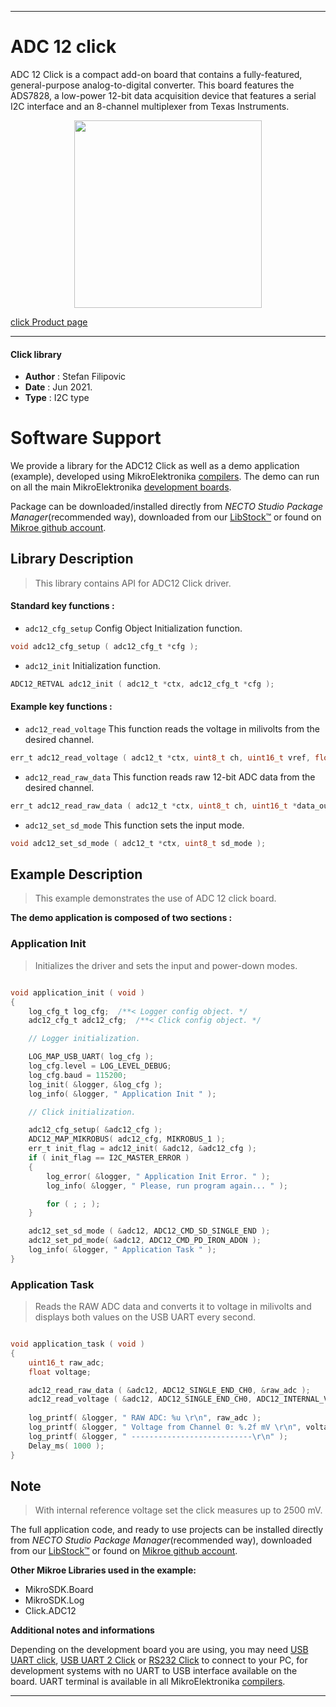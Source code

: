 
---
# ADC 12 click

ADC 12 Click is a compact add-on board that contains a fully-featured, general-purpose analog-to-digital converter. This board features the ADS7828, a low-power 12-bit data acquisition device that features a serial I2C interface and an 8-channel multiplexer from Texas Instruments.

<p align="center">
  <img src="https://download.mikroe.com/images/click_for_ide/adc12_click.png" height=300px>
</p>

[click Product page](https://www.mikroe.com/adc-12-click)

---


#### Click library

- **Author**        : Stefan Filipovic
- **Date**          : Jun 2021.
- **Type**          : I2C type


# Software Support

We provide a library for the ADC12 Click
as well as a demo application (example), developed using MikroElektronika
[compilers](https://www.mikroe.com/necto-studio).
The demo can run on all the main MikroElektronika [development boards](https://www.mikroe.com/development-boards).

Package can be downloaded/installed directly from *NECTO Studio Package Manager*(recommended way), downloaded from our [LibStock&trade;](https://libstock.mikroe.com) or found on [Mikroe github account](https://github.com/MikroElektronika/mikrosdk_click_v2/tree/master/clicks).

## Library Description

> This library contains API for ADC12 Click driver.

#### Standard key functions :

- `adc12_cfg_setup` Config Object Initialization function.
```c
void adc12_cfg_setup ( adc12_cfg_t *cfg );
```

- `adc12_init` Initialization function.
```c
ADC12_RETVAL adc12_init ( adc12_t *ctx, adc12_cfg_t *cfg );
```

#### Example key functions :

- `adc12_read_voltage` This function reads the voltage in milivolts from the desired channel.
```c
err_t adc12_read_voltage ( adc12_t *ctx, uint8_t ch, uint16_t vref, float *data_out );
```

- `adc12_read_raw_data` This function reads raw 12-bit ADC data from the desired channel. 
```c
err_t adc12_read_raw_data ( adc12_t *ctx, uint8_t ch, uint16_t *data_out );
```

- `adc12_set_sd_mode` This function sets the input mode.
```c
void adc12_set_sd_mode ( adc12_t *ctx, uint8_t sd_mode );
```

## Example Description

> This example demonstrates the use of ADC 12 click board.

**The demo application is composed of two sections :**

### Application Init

> Initializes the driver and sets the input and power-down modes.

```c

void application_init ( void )
{
    log_cfg_t log_cfg;  /**< Logger config object. */
    adc12_cfg_t adc12_cfg;  /**< Click config object. */

    // Logger initialization.

    LOG_MAP_USB_UART( log_cfg );
    log_cfg.level = LOG_LEVEL_DEBUG;
    log_cfg.baud = 115200;
    log_init( &logger, &log_cfg );
    log_info( &logger, " Application Init " );

    // Click initialization.

    adc12_cfg_setup( &adc12_cfg );
    ADC12_MAP_MIKROBUS( adc12_cfg, MIKROBUS_1 );
    err_t init_flag = adc12_init( &adc12, &adc12_cfg );
    if ( init_flag == I2C_MASTER_ERROR ) 
    {
        log_error( &logger, " Application Init Error. " );
        log_info( &logger, " Please, run program again... " );

        for ( ; ; );
    }

    adc12_set_sd_mode ( &adc12, ADC12_CMD_SD_SINGLE_END );
    adc12_set_pd_mode( &adc12, ADC12_CMD_PD_IRON_ADON );
    log_info( &logger, " Application Task " );
}

```

### Application Task

> Reads the RAW ADC data and converts it to voltage in milivolts and displays
> both values on the USB UART every second.

```c

void application_task ( void )
{
    uint16_t raw_adc;
    float voltage;

    adc12_read_raw_data ( &adc12, ADC12_SINGLE_END_CH0, &raw_adc );
    adc12_read_voltage ( &adc12, ADC12_SINGLE_END_CH0, ADC12_INTERNAL_VREF, &voltage );
    
    log_printf( &logger, " RAW ADC: %u \r\n", raw_adc );
    log_printf( &logger, " Voltage from Channel 0: %.2f mV \r\n", voltage );
    log_printf( &logger, " ---------------------------\r\n" );
    Delay_ms( 1000 );
}

```

## Note

> With internal reference voltage set the click measures up to 2500 mV.

The full application code, and ready to use projects can be installed directly from *NECTO Studio Package Manager*(recommended way), downloaded from our [LibStock&trade;](https://libstock.mikroe.com) or found on [Mikroe github account](https://github.com/MikroElektronika/mikrosdk_click_v2/tree/master/clicks).

**Other Mikroe Libraries used in the example:**

- MikroSDK.Board
- MikroSDK.Log
- Click.ADC12

**Additional notes and informations**

Depending on the development board you are using, you may need
[USB UART click](https://www.mikroe.com/usb-uart-click),
[USB UART 2 Click](https://www.mikroe.com/usb-uart-2-click) or
[RS232 Click](https://www.mikroe.com/rs232-click) to connect to your PC, for
development systems with no UART to USB interface available on the board. UART
terminal is available in all MikroElektronika
[compilers](https://shop.mikroe.com/compilers).

---
